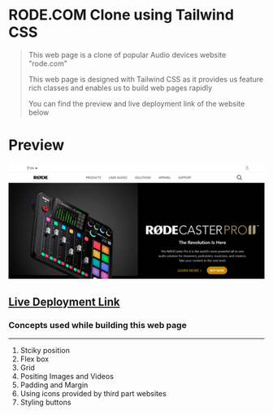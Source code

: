 # RODE.COM Clone using Tailwind CSS

> This web page is a clone of popular Audio devices website "rode.com"
>
> This web page is designed with Tailwind CSS as it provides us feature rich classes and enables us to build web pages rapidly
>
> You can find the preview and live deployment link of the website below

# Preview

![Preview Image](./assets/rode.com_prevoew.png)

## [Live Deployment Link](https://rode-com-clone-raj.netlify.app/)

### Concepts used while building this web page

<hr>

1. Stciky position
2. Flex box
3. Grid
4. Positing Images and Videos
5. Padding and Margin
6. Using icons provided by third part websites
7. Styling buttons
